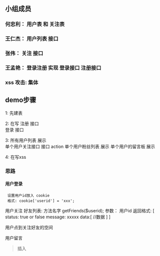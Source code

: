 ## 小组成员

### 何忠利： 用户表 和 关注表
### 王仁杰： 用户列表 接口  
### 张伟：   关注    接口
### 王孟艳： 登录注册 实现 登录接口 注册接口


### xss 攻击: 集体



## demo步骤

1: 先建表

2: 在写
    注册 接口  
    登录 接口

3: 
    所有用户列表      展示  
    单个用户关注接口   接口 action
    单个用户粉丝列表   展示 
    单个用户的留言板   展示
    

4: 在写xss




### 思路

#### 用户登录
     设置用户id放入 cookie
     格式: cookie['userid'] = 'xxx';
    
    
用户关注
    好友列表: 
      方法名字    getFriends($userid); 
      参数：      用户id
      返回格式:  [
                 status:  true or false
                 message: xxxxx
                 data:[
                     //数据
                 ]
             ]
             
             


用户点到关注好友的空间

用户留言



> 插入




